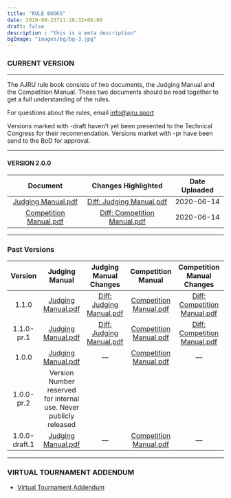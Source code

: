 ```yaml
---
title: "RULE BOOKS"
date: 2019-09-25T11:28:32+06:00
draft: false
description : "this is a meta description"
bgImage: "images/bg/bg-3.jpg"
---
```


### CURRENT VERSION

------

The AJRU rule book consists of two documents, the Judging Manual and the Competition Manual. These two documents should be read together to get a full understanding of the rules.

For questions about the rules, email info@ajru.sport

Versions marked with -draft haven’t yet been presented to the Technical Congress for their recommendation. Versions market with -pr have been send to the BoD for approval.

------

#### VERSION 2.0.0

| Document | Changes Highlighted                    | Date Uploaded |
| :-------------------------: | :------------------------------: | :------------------------------: |
| [Judging Manual.pdf](../../download/rules/[2.0.0]+IJRU+Rule+Book+-+Judging+Manual.pdf)     | [Diff: Judging Manual.pdf](../../download/rules/[1.1.0...2.0.0]+IJRU+Rule+Book+-+Judging+Manual.pdf)      | 2020-06-14 |
| [Competition Manual.pdf](../../download/rules/[2.0.0]+IJRU+Rule+Book+-+Competition+Manual.pdf)    | [Diff: Competition Manual.pdf](../../download/rules/[1.1.0...2.0.0]+IJRU+Rule+Book+-+Competition+Manual.pdf)      | 2020-06-14 |

------

### **Past Versions**

| Version    | Judging Manual   | Judging Manual Changes | Competition Manual      | Competition Manual Changes | Date |
| :-------------------------: | :------------------------------: | :------------------------------: | :-------------------------: | :------------------------------: |  :------------------------------: |
| 1.1.0   | [Judging Manual.pdf](../../download/rules/[2.0.0]+IJRU+Rule+Book+-+Judging+Manual.pdf)     | [Diff: Judging Manual.pdf](../../download/rules/[1.1.0...2.0.0]+IJRU+Rule+Book+-+Judging+Manual.pdf)      | [Competition Manual.pdf](../../download/rules/[2.0.0]+IJRU+Rule+Book+-+Competition+Manual.pdf) |  [Diff: Competition Manual.pdf](../../download/rules/[1.1.0...2.0.0]+IJRU+Rule+Book+-+Competition+Manual.pdf)     | 2019-12-31 |
| 1.1.0-pr.1  | [Judging Manual.pdf](../../download/rules/[2.0.0]+IJRU+Rule+Book+-+Judging+Manual.pdf)     | [Diff: Judging Manual.pdf](../../download/rules/[1.1.0...2.0.0]+IJRU+Rule+Book+-+Judging+Manual.pdf)      | [Competition Manual.pdf](../../download/rules/[2.0.0]+IJRU+Rule+Book+-+Competition+Manual.pdf) |  [Diff: Competition Manual.pdf](../../download/rules/[1.1.0...2.0.0]+IJRU+Rule+Book+-+Competition+Manual.pdf)    | 2019-12-03 |
| 1.0.0  | [Judging Manual.pdf](../../download/rules/[2.0.0]+IJRU+Rule+Book+-+Judging+Manual.pdf)     |  —   | [Competition Manual.pdf](../../download/rules/[2.0.0]+IJRU+Rule+Book+-+Competition+Manual.pdf) |   — | 2019-10-22 |
| 1.0.0-pr.2  | Version Number reserved for internal use. Never publicly released ||||
| 1.0.0-draft.1  | [Judging Manual.pdf](../../download/rules/[2.0.0]+IJRU+Rule+Book+-+Judging+Manual.pdf)     | —      | [Competition Manual.pdf](../../download/rules/[2.0.0]+IJRU+Rule+Book+-+Competition+Manual.pdf) |   —                | 2019-01-30 |

------

### VIRTUAL TOURNAMENT ADDENDUM

* [Virtual Tournament Addendum](../../download/rules/[2.0.0-pr.1]+IJRU+Rule+Book+-+Virtual+Tournament+Addendum.pdf)
